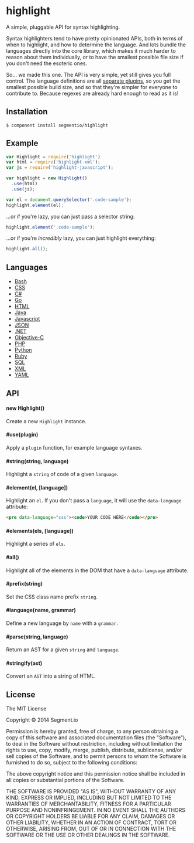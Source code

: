 # highlight

  A simple, pluggable API for syntax highlighting.

  Syntax highlighters tend to have pretty opinionated APIs, both in terms of when to highlight, and how to determine the language. And lots bundle the languages directly into the core library, which makes it much harder to reason about them individually, or to have the smallest possible file size if you don't need the esoteric ones.

  So... we made this one. The API is very simple, yet still gives you full control. The language definitions are all [separate plugins](#languages), so you get the smallest possible build size, and so that they're simpler for everyone to contribute to. Because regexes are already hard enough to read as it is!

## Installation

    $ component install segmentio/highlight

## Example

```js
var Highlight = require('highlight')
var html = require('highlight-xml');
var js = require('highlight-javascript');

var highlight = new Highlight()
  .use(html)
  .use(js);

var el = document.querySelector('.code-sample');
highlight.element(el);
```

  ...or if you're lazy, you can just pass a selector string:

```js
highlight.element('.code-sample');
```

  ...or if you're _incredibly_ lazy, you can just highlight everything:

```js
highlight.all();
```

## Languages

- [Bash](https://github.com/segmentio/highlight-bash)
- [CSS](https://github.com/segmentio/highlight-css)
- [C#](https://github.com/segmentio/highlight-csharp)
- [Go](https://github.com/segmentio/highlight-go)
- [HTML](https://github.com/segmentio/highlight-xml)
- [Java](https://github.com/segmentio/highlight-java)
- [Javascript](https://github.com/segmentio/highlight-javascript)
- [JSON](https://github.com/segmentio/highlight-json)
- [.NET](https://github.com/segmentio/highlight-csharp)
- [Objective-C](https://github.com/segmentio/highlight-objective-c)
- [PHP](https://github.com/segmentio/highlight-php)
- [Python](https://github.com/segmentio/highlight-python)
- [Ruby](https://github.com/segmentio/highlight-ruby)
- [SQL](https://github.com/segmentio/highlight-sql)
- [XML](https://github.com/segmentio/highlight-xml)
- [YAML](https://github.com/segmentio/highlight-yaml)

## API

#### new Highlight()

  Create a new `Highlight` instance.

#### #use(plugin)

  Apply a `plugin` function, for example language syntaxes.

#### #string(string, language)

  Highlight a `string` of code of a given `language`.

#### #element(el, [language])

  Highlight an `el`. If you don't pass a `language`, it will use the `data-language` attribute:

```html
<pre data-language="css"><code>YOUR CODE HERE</code></pre>
```

#### #elements(els, [language])

  Highlight a series of `els`.

#### #all()

  Highlight all of the elements in the DOM that have a `data-language` attribute.

#### #prefix(string)

  Set the CSS class name prefix `string`.

#### #language(name, grammar)

  Define a new language by `name` with a `grammar`.

#### #parse(string, language)
 
  Return an AST for a given `string` and `language`.

#### #stringify(ast)

  Convert an `AST` into a string of HTML.

## License

  The MIT License

  Copyright &copy; 2014 Segment.io

  Permission is hereby granted, free of charge, to any person obtaining a copy of this software and associated documentation files (the "Software"), to deal in the Software without restriction, including without limitation the rights to use, copy, modify, merge, publish, distribute, sublicense, and/or sell copies of the Software, and to permit persons to whom the Software is furnished to do so, subject to the following conditions:

  The above copyright notice and this permission notice shall be included in all copies or substantial portions of the Software.

  THE SOFTWARE IS PROVIDED "AS IS", WITHOUT WARRANTY OF ANY KIND, EXPRESS OR IMPLIED, INCLUDING BUT NOT LIMITED TO THE WARRANTIES OF MERCHANTABILITY, FITNESS FOR A PARTICULAR PURPOSE AND NONINFRINGEMENT. IN NO EVENT SHALL THE AUTHORS OR COPYRIGHT HOLDERS BE LIABLE FOR ANY CLAIM, DAMAGES OR OTHER LIABILITY, WHETHER IN AN ACTION OF CONTRACT, TORT OR OTHERWISE, ARISING FROM, OUT OF OR IN CONNECTION WITH THE SOFTWARE OR THE USE OR OTHER DEALINGS IN THE SOFTWARE.
